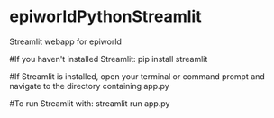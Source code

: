 # epiworldPythonStreamlit
Streamlit webapp for epiworld


#If you haven't installed Streamlit:
pip install streamlit

#If Streamlit is installed, open your terminal or command prompt and navigate to the directory containing app.py

#To run Streamlit with:
streamlit run app.py
